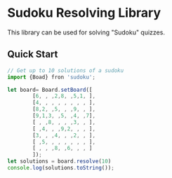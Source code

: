 # Sudoku Resolving Library
This library can be used for solving "Sudoku" quizzes.

## Quick Start

```javascript
// Get up to 10 solutions of a sudoku
import {Boad} fron 'sudoku';

let board= Board.setBoard([
        [6, , ,2,8, ,5,1, ], 
        [4, , , , , , , , ],
        [8,2, ,5, , ,9, , ],
        [9,1,3, ,5, ,4, ,7],
        [ , ,8, , , ,3, , ],
        [ ,4, , ,9,2, , , ],
        [3, , ,4, , ,2, , ],
        [ ,5, , , , , , , ],
        [ , , ,8, ,6, , , ]   
        ]);
let solutions = board.resolve(10)      
console.log(solutions.toString());
``` 